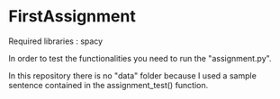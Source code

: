 # FirstAssignment
Required libraries : spacy

In order to test the functionalities you need to run the "assignment.py".

In this repository there is no "data" folder because I used a sample sentence contained in the assignment_test() function.
